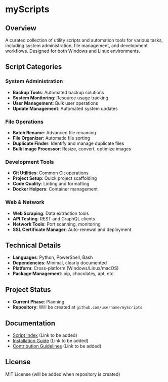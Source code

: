 # myScripts

## Overview
A curated collection of utility scripts and automation tools for various tasks, including system administration, file management, and development workflows. Designed for both Windows and Linux environments.

## Script Categories

### System Administration
- **Backup Tools**: Automated backup solutions
- **System Monitoring**: Resource usage tracking
- **User Management**: Bulk user operations
- **Update Management**: Automated system updates

### File Operations
- **Batch Rename**: Advanced file renaming
- **File Organizer**: Automatic file sorting
- **Duplicate Finder**: Identify and manage duplicate files
- **Bulk Image Processor**: Resize, convert, optimize images

### Development Tools
- **Git Utilities**: Common Git operations
- **Project Setup**: Quick project scaffolding
- **Code Quality**: Linting and formatting
- **Docker Helpers**: Container management

### Web & Network
- **Web Scraping**: Data extraction tools
- **API Testing**: REST and GraphQL clients
- **Network Tools**: Port scanning, monitoring
- **SSL Certificate Manager**: Auto-renewal and deployment

## Technical Details
- **Languages**: Python, PowerShell, Bash
- **Dependencies**: Minimal, clearly documented
- **Platform**: Cross-platform (Windows/Linux/macOS)
- **Package Management**: pip, chocolatey, apt, etc.

## Project Status
- **Current Phase**: Planning
- **Repository**: Will be created at `github.com/username/myScripts`

## Documentation
- [Script Index](#) (Link to be added)
- [Installation Guide](#) (Link to be added)
- [Contribution Guidelines](#) (Link to be added)

## License
MIT License (will be added when repository is created)
